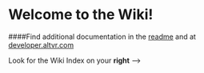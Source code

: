Welcome to the Wiki!
===

####Find additional documentation in the [readme](https://github.com/AltspaceVR/AltspaceSDK/blob/master/README.md) and at [developer.altvr.com](http://developer.altvr.com)

Look for the Wiki Index on your **right** -->

